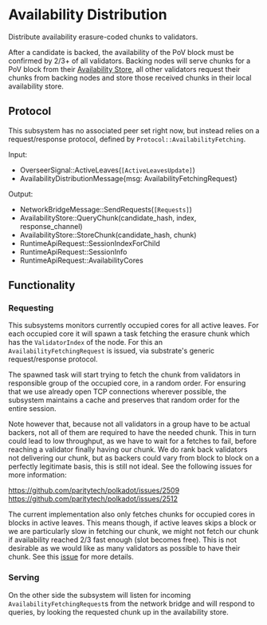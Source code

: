 # Availability Distribution

Distribute availability erasure-coded chunks to validators.

After a candidate is backed, the availability of the PoV block must be confirmed
by 2/3+ of all validators. Backing nodes will serve chunks for a PoV block from
their [Availability Store](../utility/availability-store.md), all other
validators request their chunks from backing nodes and store those received chunks in
their local availability store.

## Protocol

This subsystem has no associated peer set right now, but instead relies on
a request/response protocol, defined by `Protocol::AvailabilityFetching`.

Input:

- OverseerSignal::ActiveLeaves(`[ActiveLeavesUpdate]`)
- AvailabilityDistributionMessage{msg: AvailabilityFetchingRequest}

Output:

- NetworkBridgeMessage::SendRequests(`[Requests]`)
- AvailabilityStore::QueryChunk(candidate_hash, index, response_channel)
- AvailabilityStore::StoreChunk(candidate_hash, chunk)
- RuntimeApiRequest::SessionIndexForChild
- RuntimeApiRequest::SessionInfo
- RuntimeApiRequest::AvailabilityCores

## Functionality

### Requesting

This subsystems monitors currently occupied cores for all active leaves. For
each occupied core it will spawn a task fetching the erasure chunk which has the
`ValidatorIndex` of the node. For this an `AvailabilityFetchingRequest` is
issued, via substrate's generic request/response protocol.

The spawned task will start trying to fetch the chunk from validators in
responsible group of the occupied core, in a random order. For ensuring that we
use already open TCP connections wherever possible, the subsystem maintains a
cache and preserves that random order for the entire session.

Note however that, because not all validators in a group have to be actual
backers, not all of them are required to have the needed chunk. This in turn
could lead to low throughput, as we have to wait for a fetches to fail,
before reaching a validator finally having our chunk. We do rank back validators
not delivering our chunk, but as backers could vary from block to block on a
perfectly legitimate basis, this is still not ideal. See the following issues
for more information:

https://github.com/paritytech/polkadot/issues/2509
https://github.com/paritytech/polkadot/issues/2512

The current implementation also only fetches chunks for occupied cores in blocks
in active leaves. This means though, if active leaves skips a block or we are
particularly slow in fetching our chunk, we might not fetch our chunk if
availability reached 2/3 fast enough (slot becomes free). This is not desirable
as we would like as many validators as possible to have their chunk. See this
[issue](https://github.com/paritytech/polkadot/issues/2513) for more details.


### Serving

On the other side the subsystem will listen for incoming
`AvailabilityFetchingRequest`s from the network bridge and will respond to
queries, by looking the requested chunk up in the availability store.
